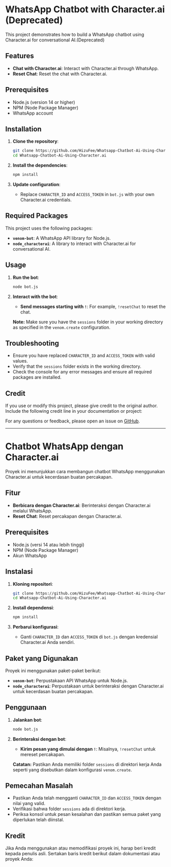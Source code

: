 # WhatsApp Chatbot with Character.ai (Deprecated)

This project demonstrates how to build a WhatsApp chatbot using Character.ai for conversational AI.(Deprecated)

## Features

- **Chat with Character.ai**: Interact with Character.ai through WhatsApp.
- **Reset Chat**: Reset the chat with Character.ai.

## Prerequisites

- Node.js (version 14 or higher)
- NPM (Node Package Manager)
- WhatsApp account

## Installation

1. **Clone the repository**:

    ```bash
    git clone https://github.com/HizuFee/Whatsapp-Chatbot-Ai-Using-Character.ai.git
    cd Whatsapp-Chatbot-Ai-Using-Character.ai
    ```

2. **Install the dependencies**:

    ```bash
    npm install
    ```

3. **Update configuration**:

    - Replace `CHARACTER_ID` and `ACCESS_TOKEN` in `bot.js` with your own Character.ai credentials.

## Required Packages

This project uses the following packages:

- **`venom-bot`**: A WhatsApp API library for Node.js.
- **`node_characterai`**: A library to interact with Character.ai for conversational AI.

## Usage

1. **Run the bot**:

    ```bash
    node bot.js
    ```

2. **Interact with the bot**:

    - **Send messages starting with `!`**: For example, `!resetChat` to reset the chat.
    
    **Note:** Make sure you have the `sessions` folder in your working directory as specified in the `venom.create` configuration.

## Troubleshooting

- Ensure you have replaced `CHARACTER_ID` and `ACCESS_TOKEN` with valid values.
- Verify that the `sessions` folder exists in the working directory.
- Check the console for any error messages and ensure all required packages are installed.

## Credit

If you use or modify this project, please give credit to the original author. Include the following credit line in your documentation or project:


For any questions or feedback, please open an issue on [GitHub](https://github.com/HizuFee/Whatsapp-Chatbot-Ai-Using-Character.ai/issues).

---

# Chatbot WhatsApp dengan Character.ai

Proyek ini menunjukkan cara membangun chatbot WhatsApp menggunakan Character.ai untuk kecerdasan buatan percakapan.

## Fitur

- **Berbicara dengan Character.ai**: Berinteraksi dengan Character.ai melalui WhatsApp.
- **Reset Chat**: Reset percakapan dengan Character.ai.

## Prerequisites

- Node.js (versi 14 atau lebih tinggi)
- NPM (Node Package Manager)
- Akun WhatsApp

## Instalasi

1. **Kloning repositori**:

    ```bash
    git clone https://github.com/HizuFee/Whatsapp-Chatbot-Ai-Using-Character.ai.git
    cd Whatsapp-Chatbot-Ai-Using-Character.ai
    ```

2. **Install dependensi**:

    ```bash
    npm install
    ```

3. **Perbarui konfigurasi**:

    - Ganti `CHARACTER_ID` dan `ACCESS_TOKEN` di `bot.js` dengan kredensial Character.ai Anda sendiri.

## Paket yang Digunakan

Proyek ini menggunakan paket-paket berikut:

- **`venom-bot`**: Perpustakaan API WhatsApp untuk Node.js.
- **`node_characterai`**: Perpustakaan untuk berinteraksi dengan Character.ai untuk kecerdasan buatan percakapan.

## Penggunaan

1. **Jalankan bot**:

    ```bash
    node bot.js
    ```

2. **Berinteraksi dengan bot**:

    - **Kirim pesan yang dimulai dengan `!`**: Misalnya, `!resetChat` untuk mereset percakapan.
    
    **Catatan:** Pastikan Anda memiliki folder `sessions` di direktori kerja Anda seperti yang disebutkan dalam konfigurasi `venom.create`.

## Pemecahan Masalah

- Pastikan Anda telah mengganti `CHARACTER_ID` dan `ACCESS_TOKEN` dengan nilai yang valid.
- Verifikasi bahwa folder `sessions` ada di direktori kerja.
- Periksa konsol untuk pesan kesalahan dan pastikan semua paket yang diperlukan telah diinstal.

## Kredit

Jika Anda menggunakan atau memodifikasi proyek ini, harap beri kredit kepada penulis asli. Sertakan baris kredit berikut dalam dokumentasi atau proyek Anda:

